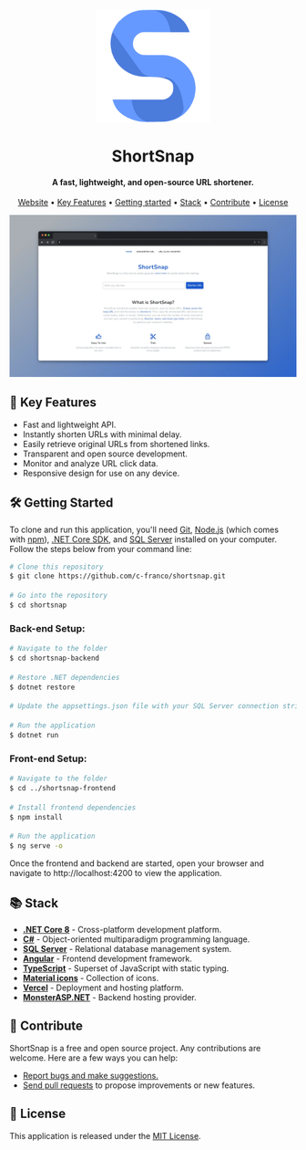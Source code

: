 <h1 align="center">
  <br>
  <a href="https://shortsnap.vercel.app/"><img src="shortsnap-frontend/src/shortsnap-logo.png" alt="ShortSnap" width="200"></a>
  <br>
  <br>
  ShortSnap
  <br>
</h1>

<h4 align="center">A fast, lightweight, and open-source URL shortener.</h4>

<p align="center">
  <a href="https://shortsnap.vercel.app/">Website</a> •
  <a href="https://github.com/c-franco/shortsnap?tab=readme-ov-file#-key-features">Key Features</a> •
  <a href="https://github.com/c-franco/shortsnap?tab=readme-ov-file#%EF%B8%8F-getting-started">Getting started</a> •
  <a href="https://github.com/c-franco/shortsnap?tab=readme-ov-file#-stack">Stack</a> •
  <a href="https://github.com/c-franco/shortsnap?tab=readme-ov-file#-contribute">Contribute</a> •
  <a href="https://github.com/c-franco/shortsnap?tab=readme-ov-file#-license">License</a>
</p>

<img src="shortsnap-frontend/src/shortsnap.webp" alt="ShortSnap">

## 🚀 Key Features

- Fast and lightweight API.
- Instantly shorten URLs with minimal delay.
- Easily retrieve original URLs from shortened links.
- Transparent and open source development.
- Monitor and analyze URL click data.
- Responsive design for use on any device.

## 🛠️ Getting Started

To clone and run this application, you'll need [Git](https://git-scm.com), [Node.js](https://nodejs.org/en/download/) (which comes with [npm](http://npmjs.com)), [.NET Core SDK](https://dotnet.microsoft.com/download), and [SQL Server](https://www.microsoft.com/en-us/sql-server/sql-server-downloads) installed on your computer. Follow the steps below from your command line:

```bash
# Clone this repository
$ git clone https://github.com/c-franco/shortsnap.git

# Go into the repository
$ cd shortsnap
```

### Back-end Setup:

```bash
# Navigate to the folder
$ cd shortsnap-backend

# Restore .NET dependencies
$ dotnet restore

# Update the appsettings.json file with your SQL Server connection string

# Run the application
$ dotnet run
```

### Front-end Setup:

```bash
# Navigate to the folder
$ cd ../shortsnap-frontend

# Install frontend dependencies
$ npm install

# Run the application
$ ng serve -o
```

Once the frontend and backend are started, open your browser and navigate to http://localhost:4200 to view the application.

## 📚 Stack

- [**.NET Core 8**](https://dotnet.microsoft.com/download/dotnet/8.0) - Cross-platform development platform.
- [**C#**](https://docs.microsoft.com/en-us/dotnet/csharp/) - Object-oriented multiparadigm programming language.
- [**SQL Server**](https://www.microsoft.com/en-us/sql-server/sql-server-downloads) - Relational database management system.
- [**Angular**](https://angular.io/) - Frontend development framework.
- [**TypeScript**](https://www.typescriptlang.org/) - Superset of JavaScript with static typing.
- [**Material icons**](https://fonts.google.com/icons) - Collection of icons.
- [**Vercel**](https://vercel.com) - Deployment and hosting platform.
- [**MonsterASP.NET**](https://www.monsterasp.net/) - Backend hosting provider.

## 🤝 Contribute

ShortSnap is a free and open source project. Any contributions are welcome. Here are a few ways you can help:

- [Report bugs and make suggestions.](https://github.com/c-franco/shortsnap/issues)
- [Send pull requests](https://github.com/c-franco/shortsnap/pulls) to propose improvements or new features.

## 📜 License

This application is released under the [MIT License](LICENSE).
